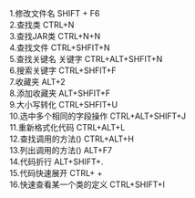1.修改文件名   SHIFT + F6  
2.查找类     CTRL+N  
3.查找JAR类  CTRL+N+N  
4.查找文件  CTRL+SHFIT+N  
5.查找关键名 关键字  CTRL+ALT+SHFIT+N  
6.搜索关键字    CTRL+SHFIT+F   
7.收藏夹   ALT+2  
8.添加收藏夹 ALT+SHFIT+F  
9.大小写转化   CTRL+SHFIT+U  
10.选中多个相同的字段操作  CTRL+ALT+SHIFT+J  
11.重新格式化代码   CTRL+ALT+L  
12.查找调用的方法()  CTRL+ALT+H  
13.列出调用的方法() ALT+F7  
14.代码折行     ALT+SHIFT+.  
15.代码快速展开  CTRL+ +  
16.快速查看某一个类的定义  CTRL+SHIFT+I  
